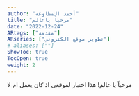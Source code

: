 ```yaml
---
author: "أحمد المطاوعه"
title: "مرحباً ياعالم"
date: "2022-12-24"
ARtags: ["مقدمة"]
ARseries: ["تطوير موقع الكتروني"]
# aliases: [""]
ShowToc: true
TocOpen: true
weight: 2
---
```


مرحباً يا عالم! هذا اختبار لموقعي اذ كان يعمل ام لا